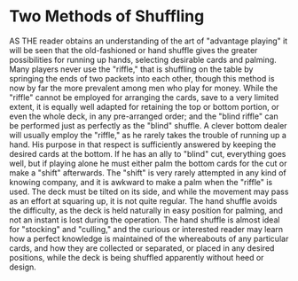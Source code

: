 # Two Methods of Shuffling

AS THE reader obtains an understanding of the art of "advantage playing" it will be seen that the old-fashioned or hand shuffle gives the greater possibilities for running up hands, selecting desirable cards and palming. Many players never use the "riffle," that is shuffling on the table by springing the ends of two packets into each other, though this method is now by far the more prevalent among men who play for money. While the "riffle" cannot be employed for arranging the cards, save to a very limited extent, it is equally well adapted for retaining the top or bottom portion, or even the whole deck, in any pre-arranged order; and the "blind riffle" can be performed just as perfectly as the "blind" shuffle. A clever bottom dealer will usually employ the "riffle," as he rarely takes the trouble of running up a hand. His purpose in that respect is sufficiently answered by keeping the desired cards at the bottom. If he has an ally to "blind" cut, everything goes well, but if playing alone he must either palm the bottom cards for the cut or make a "shift" afterwards. The "shift" is very rarely attempted in any kind of knowing company, and it is awkward to make a palm when the "riffle" is used. The deck must be tilted on its side, and while the movement may pass as an effort at squaring up, it is not quite regular. The hand shuffle avoids the difficulty, as the deck is held naturally in easy position for palming, and not an instant is lost during the operation. The hand shuffle is almost ideal for "stocking" and "culling," and the curious or interested reader may learn how a perfect knowledge is maintained of the whereabouts of any particular cards, and how they are collected or separated, or placed in any desired positions, while the deck is being shuffled apparently without heed or design.

